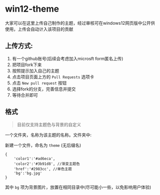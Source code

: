 # win12-theme

大家可以在这里上传自己制作的主题，经过审核可在windows12网页版中公开供使用，上传会自动计入该项目的贡献

## 上传方式:

1. 有一个github账号(后续会考虑加入microsft form匿名上传)
2. 把项目fork下来
3. 按照提示加入自己的主题
4. 点击项目页面上方的 `Pull Requests` 选项卡
5. 点击 `New pull request` 按钮
6. 选择fork的分支，完善信息并提交
7. 等待合并即可

## 格式

> 目前仅支持主题色与背景的自定义

一个文件夹，名称为该主题的名称。文件夹中:

新建一个文件，命名为 `theme` (无后缀名)

    {
        'color1':'#ad6eca',
        'color2':'#3b91d8', //渐变主题色
        'href':'#2983cc', //单色主题
        'bg':'bg.jpg'
    }

其中 `bg` 项为背景图片，放置在相同目录中(尽可能小一些，以免影响用户体验)
